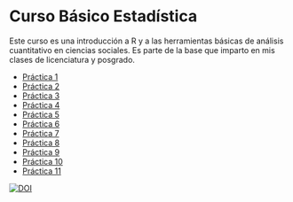 # Curso Básico Estadística

Este curso es una introducción a R y a las herramientas básicas de análisis cuantitativo en ciencias sociales. Es parte de la base que imparto en mis clases de licenciatura y posgrado.

  - [Práctica 1](Práctica_Día_1.md)
  - [Práctica 2](Práctica2.md)
  - [Práctica 3](Práctica3.md)
  - [Práctica 4](Práctica4.md)
  - [Práctica 5](Práctica5.md)
  - [Práctica 6](Práctica6.md)
  - [Práctica 7](Práctica7.md)
  - [Práctica 8](Práctica8.md)
  - [Práctica 9](Practica9.md)
  - [Práctica 10](Practica10.md)
  - [Práctica 11](Practica11.md)


[![DOI](https://zenodo.org/badge/287788851.svg)](https://zenodo.org/badge/latestdoi/287788851)

